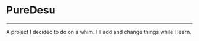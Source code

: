 # PureDesu
----------------
A project I decided to do on a whim. I'll add and change things while I learn.

